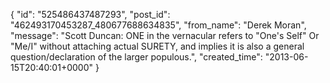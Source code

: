  {
   "id": "525486437487293",
   "post_id": "462493170453287_480677688634835",
   "from_name": "Derek Moran",
   "message": "Scott Duncan: ONE in the vernacular refers to \"One's Self\" Or \"Me/I\" without attaching actual SURETY, and implies it is also a general question/declaration of the larger populous.",
   "created_time": "2013-06-15T20:40:01+0000"
 }
